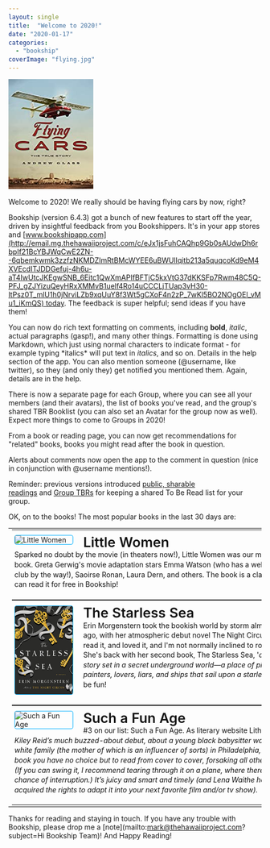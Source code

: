 ```yaml
---
layout: single
title:  "Welcome to 2020!"
date: "2020-01-17"
categories: 
  - "bookship"
coverImage: "flying.jpg"
---
```


![](/assets/images/flying.jpg)

Welcome to 2020! We really should be having flying cars by now, right?

Bookship (version 6.4.3) got a bunch of new features to start off the year, driven by insightful feedback from you Bookshippers. It's in your app stores and [www.bookshipapp.com](http://email.mg.thehawaiiproject.com/c/eJx1jsFuhCAQhp9Gb0sAUdwDh6rbpIf21BcYBJWqCwE2ZN--6qbemkwmk3zzfzNKMDZImRtBMcWYEE6uBWUlIqitb213a5quqcoKd9eM4XVEcdITJDDGefuj-4h6u-aT4IwUtcJKEgwSNB_6Eitc1QwXmAPIfBFTjC5kxVtG37dKKSFp7Rwm48C5Q-PFJ_gZJYizuQeyHRxXMMvB1uelf4Ro14uCCCLjTUap3vH30-ltPsz0T_mlU1h0jNrviLZb9xqUuY8f3Wt5gCXoF4n2zP_7wKl5BO2NOgOEl_vMu1_iKmQS) today. The feedback is super helpful; send ideas if you have them!

You can now do rich text formatting on comments, including **bold**, _italic_, actual paragraphs (gasp!), and many other things. Formatting is done using Markdown, which just using normal characters to indicate format - for example typing \*italics\* will put text in _italics_, and so on. Details in the help section of the app. You can also mention someone (@username, like twitter), so they (and only they) get notified you mentioned them. Again, details are in the help.

There is now a separate page for each Group, where you can see all your members (and their avatars), the list of books you've read, and the group's shared TBR Booklist (you can also set an Avatar for the group now as well). Expect more things to come to Groups in 2020!

From a book or reading page, you can now get recommendations for "related" books, books you might read after the book in question.

Alerts about comments now open the app to the comment in question (nice in conjunction with @username mentions!).

Reminder: previous versions introduced [public, sharable readings](http://email.mg.thehawaiiproject.com/c/eJx1j8GOgyAQhp8GbxhABDl4qLVN9rB72hdAHZWtFgI0pm-_2HZ724QMf2b4v_kZas7HrstMzQgjhFJJVcF4mdP8WJ2O7alp2kaUgrQKcbJOeZxh1ps2xnn7A33Me7tmcy0k4UoqVkhRlhUXAnYYZ8VYAfRQZUs9x-gCKg6IndPpFjvlnbWXMBunnds5qc0IVemibNfi1cAmBqzx5rXD6EyQOiNVIHV46eqEKoqHtGbtwOMrbAGP3q74D58wma8_tb_km44Xcw00fWZatVke8dc77m8hJsego66RbBBjsI-_7w6SfqRmf7ivtGCBGMHvI3ZM1YMezHX6aJ-PR70EeE6iffv_DfDG3AJ4M7wNVJa7lu0vcJ18Xw) and [Group TBRs](http://email.mg.thehawaiiproject.com/c/eJx1j8GOgyAQhp8GbxhABDl4qLVN9rB72hdAHZWtFgI0pm-_2HZ724QMf2b4v_kZas7HrstMzQgjhFJJVcF4mdP8WJ2O7alp2kaUgrQKcbJOeZxh1ps2xnn7A33Me7tmcy0k4UoqVkhRlhUXAnYYZ8VYAfRQZUs9x-gCKg6IndPpFjvlnbWXMBunnds5qc0IVemibNfi1cAmBqzx5rXD6EyQOiNVIHV46eqEKoqHtGbtwOMrbAGP3q74D58wma8_tb_km44Xcw00fWZatVke8dc77m8hJsego66RbBBjsI-_7w6SfqRmf7ivtGCBGMHvI3ZM1YMezHX6aJ-PR70EeE6iffv_DfDG3AJ4M7wNVJa7lu0vcJ18Xw) for keeping a shared To Be Read list for your group.

OK, on to the books! The most popular books in the last 30 days are:

<table style="border-width:0;margin1:0 auto;min-width1:600px;width1:600px" width="100%"><tbody><tr><td align1="center"><div></div><table bgcolor1="#FFFFFF" cellpadding="15" cellspacing="0" style="margin:0 auto;min-width:600px;width:600px"><tbody><tr><td align="left" style="padding:20px 5px;padding-top:10px" valign="top"><a style="padding:0" target="_blank" href="http://www.amazon.com/Little-Women-Louisa-May-Alcott/dp/1613823444%3FSubscriptionId%3DAKIAIKMVYJ6MJU6ROZYQ%26tag%3Dcodexmap-20%26linkCode%3Dxm2%26camp%3D2025%26creative%3D165953%26creativeASIN%3D1613823444" rel="noopener noreferrer"><img align="left" style="border-radius: 4px; border:1px solid #00AFFF;max-width:115px;min-width:115px; margin-right: 20px;" alt="Little Women" src="/assets/images/cover-thumbnail.jpg"> </a><span style="color1:#111111;display:block;font-size:27px;font-weight:600;line-height:1.1;white-space:nowrap"><a style="color:#111111;padding:0;text-decoration:none" target="_blank" href="http://www.amazon.com/Little-Women-Louisa-May-Alcott/dp/1613823444%3FSubscriptionId%3DAKIAIKMVYJ6MJU6ROZYQ%26tag%3Dcodexmap-20%26linkCode%3Dxm2%26camp%3D2025%26creative%3D165953%26creativeASIN%3D1613823444" rel="noopener noreferrer">Little Women</a> </span><span style="color:#111111;display:block;font-size1:15px;line-height:1.4">Sparked no doubt by the movie (in theaters now!), Little Women was our most popular book. Greta Gerwig's movie adaptation stars Emma Watson (who has a well known book club by the way!), Saoirse Ronan, Laura Dern, and others. The book is a classic, and you can read it for free in Bookship!</span></td></tr></tbody></table><table bgcolor1="#FFFFFF" cellpadding="15" cellspacing="0" style="margin:0 auto;min-width:600px;width:600px"><tbody><tr><td align="left" style="padding:20px 5px;padding-top:10px" valign="top"><a style="padding:0" target="_blank" href="https://www.amazon.com/The-Starless-Sea/dp/B07MQPHKSL?SubscriptionId=AKIAIKMVYJ6MJU6ROZYQ&amp;tag=codexmap-20&amp;linkCode=xm2&amp;camp=2025&amp;creative=165953&amp;creativeASIN=B07MQPHKSL" rel="noopener noreferrer"><img align="left" style="border-radius: 4px; border:1px solid #00AFFF;max-width:115px;min-width:115px; margin-right: 20px;" alt="The Starless Sea" src="/assets/images/51yCuCgOICL.jpg"> </a><span style="color1:#111111;display:block;font-size:27px;font-weight:600;line-height:1.1;white-space:nowrap"><a style="color:#111111;padding:0;text-decoration:none" target="_blank" href="https://www.amazon.com/The-Starless-Sea/dp/B07MQPHKSL?SubscriptionId=AKIAIKMVYJ6MJU6ROZYQ&amp;tag=codexmap-20&amp;linkCode=xm2&amp;camp=2025&amp;creative=165953&amp;creativeASIN=B07MQPHKSL" rel="noopener noreferrer">The Starless Sea</a> </span><span style="color:#111111;display:block;font-size1:15px;line-height:1.4">Erin Morgenstern took the bookish world by storm almost 8 years ago, with her atmospheric debut novel The Night Circus. Heck even <em>I</em> read it, and loved it, and I'm not normally inclined to romantic books. She's back with her second book, The Starless Sea, '<em>a timeless love story set in a secret underground world—a place of pirates, painters, lovers, liars, and ships that sail upon a starless sea</em>'. Could be fun!</span></td></tr></tbody></table><div></div><table bgcolor1="#FFFFFF" cellpadding="15" cellspacing="0" style="margin:0 auto;min-width:600px;width:600px"><tbody><tr><td align="left" style="padding:20px 5px;padding-top:10px" valign="top"><a style="padding:0" target="_blank" href="https://www.amazon.com/Such-Fun-Age-Kiley-Reid/dp/0593152379?SubscriptionId=AKIAIKMVYJ6MJU6ROZYQ&amp;tag=codexmap-20&amp;linkCode=xm2&amp;camp=2025&amp;creative=165953&amp;creativeASIN=0593152379" rel="noopener noreferrer"><img align="left" style="border-radius: 4px; border:1px solid #00AFFF;max-width:115px;min-width:115px; margin-right: 20px;" alt="Such a Fun Age" src="http://books.google.com/books/content?id=a2O7xAEACAAJ&amp;printsec=frontcover&amp;img=1&amp;zoom=1&amp;source=gbs_api"> </a><span style="color1:#111111;display:block;font-size:27px;font-weight:600;line-height:1.1;white-space:nowrap"><a style="color:#111111;padding:0;text-decoration:none" target="_blank" href="https://www.amazon.com/Such-Fun-Age-Kiley-Reid/dp/0593152379?SubscriptionId=AKIAIKMVYJ6MJU6ROZYQ&amp;tag=codexmap-20&amp;linkCode=xm2&amp;camp=2025&amp;creative=165953&amp;creativeASIN=0593152379" rel="noopener noreferrer">Such a Fun Age</a> </span><span style="color:#111111;display:block;font-size1:15px;line-height:1.4">#3 on our list: Such a Fun Age. As literary website Lithub says:<div></div><em>Kiley Reid’s much buzzed-about debut, about a young black babysitter working for a white family (the mother of which is an influencer of sorts) in Philadelphia, is the kind of book you have no choice but to read from cover to cover, forsaking all other obligations. (If you can swing it, I recommend tearing through it on a plane, where there’s less chance of interruption.) It’s juicy and smart and timely (and Lena Waithe has already acquired the rights to adapt it into your next favorite film and/or tv show).</em><div></div></span></td></tr></tbody></table></td></tr><tr style1="margin-bottom:30px"></tr></tbody></table>

Thanks for reading and staying in touch. If you have any trouble with Bookship, please drop me a [note](mailto:mark@thehawaiiproject.com?subject=Hi Bookship Team)! And Happy Reading!
